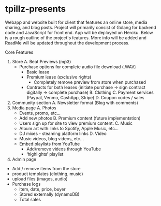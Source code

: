 # tpillz-presents
Webapp and website built for client that features an online store, media sharing, and blog posts. Project will primarily consist of Golang for backend code and JavaScript for front end. App will be deployed on Heroku. Below is a rough outline of the project's features. More info will be added and ReadMe will be updated throughout the development process. 

Core Features
1. Store
  A. Beat Previews (mp3)
    - Purchase options for complete audio file download (.WAV)
      - Basic lease
      - Premium lease (exclusive rights)
        - Completely remove preview from store when purchased
      - Contracts for both leases (initiate purchase -> sign contract digitally -> complete purchase)
  B. Clothing
  C. Payment services (Paypal, Venmo, CashApp, Stripe)
  D. Coupon codes / sales 
2. Community section
  A. Newsletter format (Blog with comments)
3. Media page
  A. Photos
    - Events, promo, etc…
    - Add new photos
  B. Premium content (future implementation)
    - Users sign up for site to view premium content.
  C. Music
    - Album art with links to Spotify, Apple Music, etc…
    - DJ mixes - steaming platform links
  D. Video 
    - Music videos, blog videos, etc…
    - Embed playlists from YouTube
      - Add/remove videos through YouTube
      - ‘highlights’ playlist
4. Admin page
  - Add / remove items from the store
  - product templates (clothing, music)
  - upload files (images, audio)
  - Purchase logs 
    - item, date, price, buyer
    - Stored externally (dynamoDB)
    - Total sales
